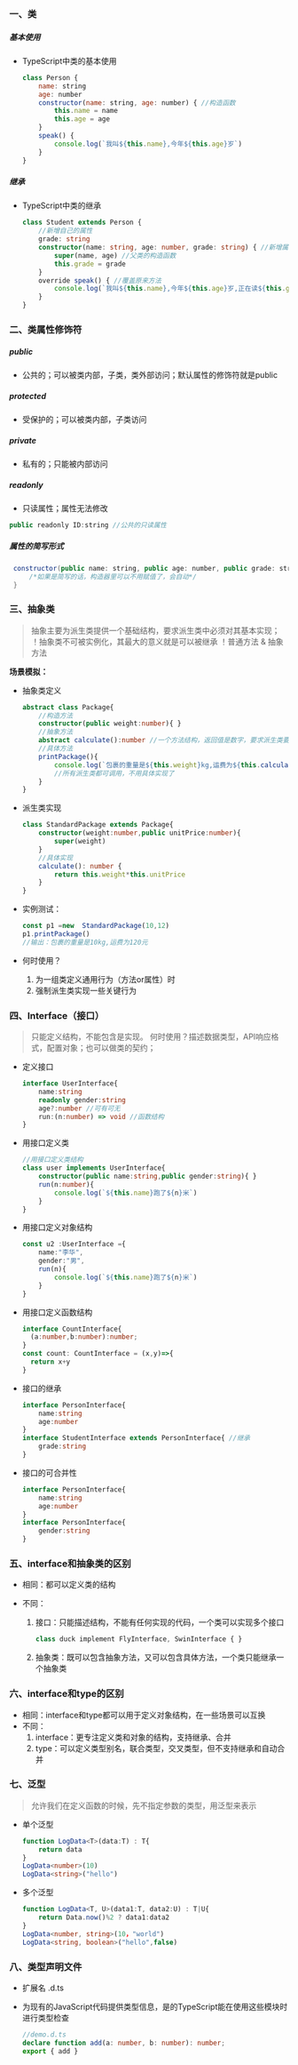 ### 一、类

##### 基本使用

- TypeScript中类的基本使用

  ```javascript
  class Person {
      name: string
      age: number
      constructor(name: string, age: number) { //构造函数
          this.name = name
          this.age = age
      }
      speak() {
          console.log(`我叫${this.name},今年${this.age}岁`)
      }
  }
  ```

##### 继承

- TypeScript中类的继承

  ```typescript
  class Student extends Person {
      //新增自己的属性
      grade: string
      constructor(name: string, age: number, grade: string) { //新增属性要重写构造函数
          super(name, age) //父类的构造函数
          this.grade = grade
      }
      override speak() { //覆盖原来方法
          console.log(`我叫${this.name},今年${this.age}岁,正在读${this.grade}`)
      }
  }
  ```

### 二、类属性修饰符

##### public

- 公共的；可以被类内部，子类，类外部访问；默认属性的修饰符就是public

##### protected

- 受保护的；可以被类内部，子类访问

##### private

- 私有的；只能被内部访问

##### readonly

- 只读属性；属性无法修改

```java
public readonly ID:string //公共的只读属性
```

##### 属性的简写形式

```java
 constructor(public name: string, public age: number, public grade: string){
     /*如果是简写的话，构造器里可以不用赋值了，会自动*/
 }
```

### 三、抽象类

> 抽象主要为派生类提供一个基础结构，要求派生类中必须对其基本实现；
> ！抽象类不可被实例化，其最大的意义就是可以被继承
> ！普通方法 & 抽象方法

**场景模拟：**

- 抽象类定义

  ```typescript
  abstract class Package{
      //构造方法
      constructor(public weight:number){ }
      //抽象方法
      abstract calculate():number //一个方法结构，返回值是数字，要求派生类要有具体实现
      //具体方法
      printPackage(){
          console.log(`包裹的重量是${this.weight}kg,运费为${this.calculate()}元`) 
          //所有派生类都可调用，不用具体实现了
      }
  }
  ```

- 派生类实现

  ```typescript
  class StandardPackage extends Package{
      constructor(weight:number,public unitPrice:number){
          super(weight)
      }
      //具体实现
      calculate(): number {
          return this.weight*this.unitPrice
      }
  }
  ```

- 实例测试：

  ```typescript
  const p1 =new  StandardPackage(10,12)
  p1.printPackage()
  //输出：包裹的重量是10kg,运费为120元
  ```

- 何时使用？
  1. 为一组类定义通用行为（方法or属性）时
  2. 强制派生类实现一些关键行为

### 四、Interface（接口）

> 只能定义结构，不能包含是实现。
> 何时使用？描述数据类型，API响应格式，配置对象；也可以做类的契约；

- 定义接口

  ```typescript
  interface UserInterface{
      name:string
      readonly gender:string
      age?:number //可有可无
      run:(n:number) => void //函数结构
  }
  ```

- 用接口定义类

  ```typescript
  //用接口定义类结构
  class user implements UserInterface{
      constructor(public name:string,public gender:string){ }
      run(n:number){
          console.log(`${this.name}跑了${n}米`)
      }
  }
  ```

- 用接口定义对象结构

  ```typescript
  const u2 :UserInterface ={
      name:"李华",
      gender:"男",
      run(n){
          console.log(`${this.name}跑了${n}米`)
      }
  }
  ```

- 用接口定义函数结构

  ```typescript
  interface CountInterface{
  	(a:number,b:number):number;
  }
  const count: CountInterface = (x,y)=>{
  	return x+y
  }
  ```

- 接口的继承

  ```typescript
  interface PersonInterface{
      name:string
      age:number
  }
  interface StudentInterface extends PersonInterface{ //继承
      grade:string
  }
  ```

- 接口的可合并性

  ```typescript
  interface PersonInterface{
      name:string
      age:number
  }
  interface PersonInterface{
      gender:string
  }
  ```

### 五、interface和抽象类的区别

- 相同：都可以定义类的结构

- 不同：

  1. 接口：只能描述结构，不能有任何实现的代码，一个类可以实现多个接口

     ```typescript
     class duck implement FlyInterface, SwinInterface { }
     ```

  2. 抽象类：既可以包含抽象方法，又可以包含具体方法，一个类只能继承一个抽象类

### 六、interface和type的区别

- 相同：interface和type都可以用于定义对象结构，在一些场景可以互换
- 不同：
  1. interface：更专注定义类和对象的结构，支持继承、合并
  2. type：可以定义类型别名，联合类型，交叉类型，但不支持继承和自动合并

### 七、泛型

> 允许我们在定义函数的时候，先不指定参数的类型，用泛型来表示

- 单个泛型

  ```typescript
  function LogData<T>(data:T) : T{
      return data
  }
  LogData<number>(10)
  LogData<string>("hello")
  ```

- 多个泛型

  ```typescript
  function LogData<T, U>(data1:T, data2:U) : T|U{
      return Data.now()%2 ? data1:data2
  }
  LogData<number, string>(10，"world")
  LogData<string, boolean>("hello",false)
  ```

### 八、类型声明文件

- 扩展名 .d.ts

- 为现有的JavaScript代码提供类型信息，是的TypeScript能在使用这些模块时进行类型检查

  ```typescript
  //demo.d.ts
  declare function add(a: number, b: number): number;
  export { add } 
  ```

  
